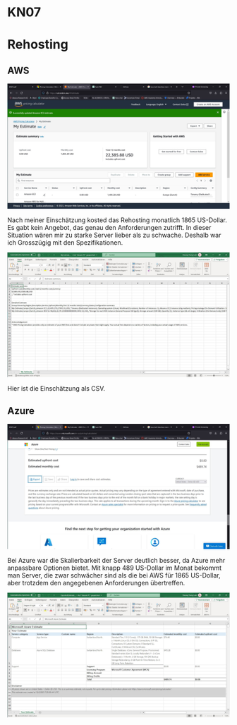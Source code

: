 # KN07

# Rehosting

## AWS


![AWS](1AWS2.JPG)

Nach meiner Einschätzung kosted das Rehosting monatlich 1865 US-Dollar. Es gabt kein Angebot, das genau den Anforderungen zutrifft. In dieser Situation wären mir zu starke Server lieber als zu schwache. Deshalb war ich Grosszügig mit den Spezifikationen.

![AWS](1AWS.JPG)

Hier ist die Einschätzung als CSV.


## Azure

![Azure](1Azure1.JPG)

Bei Azure war die Skalierbarkeit der Server deutlich besser, da Azure mehr anpassbare Optionen bietet. Mit knapp 489 US-Dollar im Monat bekommt man Server, die zwar schwächer sind als die bei AWS für 1865 US-Dollar, aber trotzdem den angegebenen Anforderungen übertreffen.

![Azure](1Azure.JPG)
